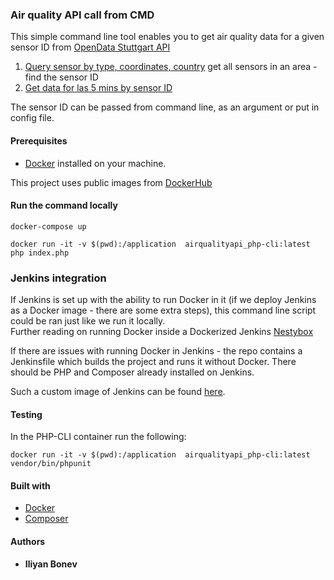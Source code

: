 ### Air quality API call from CMD

This simple command line tool enables you to get air quality data for a given sensor ID
from [OpenData Stuttgart API](https://github.com/opendata-stuttgart/meta/wiki/EN-APIs)
1. [Query sensor by type, coordinates, country](https://data.sensor.community/airrohr/v1/filter/type=SDS011&country=BG&area=42.658,23.277,0.5)
 get all sensors in an area - find the sensor ID
2. [Get data for las 5 mins by sensor ID](https://data.sensor.community/airrohr/v1/sensor/6043/)

The sensor ID can be passed from command line, as an argument or put in config file.

#### Prerequisites
* [Docker](https://www.docker.com/) installed on your machine.

This project uses public images from [DockerHub](https://hub.docker.com/)

#### Run the command locally
```
docker-compose up
```
```
docker run -it -v $(pwd):/application  airqualityapi_php-cli:latest php index.php
```

### Jenkins integration 
If Jenkins is set up with the ability to run Docker in it (if we deploy Jenkins as a Docker image - there are some extra steps), this command line script could be ran just like we run it locally. \
Further reading on running Docker inside a Dockerized Jenkins [Nestybox](https://blog.nestybox.com/2019/09/29/jenkins.html)

If there are issues with running Docker in Jenkins - the repo contains a Jenkinsfile which builds the project and runs it without Docker.
There should be PHP and Composer already installed on Jenkins.

Such a custom image of Jenkins can be found [here](https://hub.docker.com/repository/docker/boneff/jenkins-docker-php).

#### Testing
In the PHP-CLI container run the following:
```
docker run -it -v $(pwd):/application  airqualityapi_php-cli:latest vendor/bin/phpunit
```
#### Built with
* [Docker](https://www.docker.com/) 
* [Composer](https://getcomposer.org)


#### Authors

* **Iliyan Bonev** 

